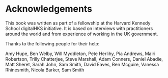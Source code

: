 # Acknowledgements

This book was written as part of a fellowship at the Harvard Kennedy School  digitalHKS initiative. It is based on interviews with practitioners around the world and from experience of working in the UK government.

Thanks to the following people for their help:

Amy Hupe, Ben Welby, Will Myddleton, Pete Herlihy, Pia Andrews, Mairi Robertson, Trilly Chatterjee, Steve Marshall, Adam Conners, Daniel Abadie, Matt Sheret, Sarah John, Sam Smith, David Eaves, Ben Mcguire, Vanessa Rhinesmith, Nicola Barker, Sam Smith
